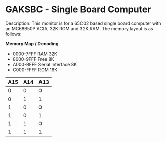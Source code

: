 # GAKSBC - Single Board Computer 

Description: This monitor is for a 65C02 based single board computer with an MC68B50P ACIA, 32K ROM and 32K RAM.  The memory layout is as follows:

**Memory Map / Decoding**
- 0000-7FFF  RAM 32K
- 8000-9FFF  Free 8K
- A000-BFFF  Serial Interface 8K
- C000-FFFF  ROM 16K

A15 | A14 | A13
------------ | ------------- | -------------
0 | 0 | 0
0 | 1 | 1
1 | 0 | 0
1 | 0 | 1
1 | 1 | 0
1 | 1 | 1

